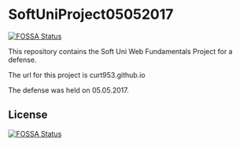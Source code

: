 # SoftUniProject05052017
[![FOSSA Status](https://app.fossa.io/api/projects/git%2Bgithub.com%2Fcurt953%2FSoftUniProject05052017.svg?type=shield)](https://app.fossa.io/projects/git%2Bgithub.com%2Fcurt953%2FSoftUniProject05052017?ref=badge_shield)


This repository contains the Soft Uni Web Fundamentals Project for a defense.

The url  for this project is curt953.github.io

The defense was held on 05.05.2017.


## License
[![FOSSA Status](https://app.fossa.io/api/projects/git%2Bgithub.com%2Fcurt953%2FSoftUniProject05052017.svg?type=large)](https://app.fossa.io/projects/git%2Bgithub.com%2Fcurt953%2FSoftUniProject05052017?ref=badge_large)